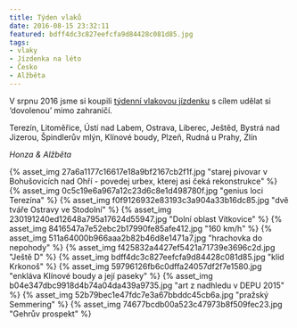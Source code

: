 ```yaml
---
title: Týden vlaků
date: 2016-08-15 23:32:11
featured: bdff4dc3c827eefcfa9d84428c081d85.jpg
tags:
- vlaky
- Jízdenka na léto
- Česko
- Alžběta
---
```

V srpnu 2016 jsme si koupili [týdenní vlakovou jízdenku](https://www.cd.cz/typy-jizdenek/vnitrostatni-jizdenky/-27872/) s cílem udělat si ‘dovolenou’ mimo zahraničí.
<!-- more -->

Terezín, Litoměřice, Ústí nad Labem, Ostrava, Liberec, Ještěd, Bystrá nad Jizerou, Špindlerův mlýn, Klínové boudy, Plzeň, Rudná u Prahy, Zlín

_Honza & Alžběta_

{% asset_img 27a6a1177c16617e18a9bf2167cb2f1f.jpg "starej pivovar v Bohušovicích nad Ohří - povedej urbex, kterej asi čeká rekonstrukce" %}
{% asset_img 0c5c19e6a967a12c23d6c8e1d498780f.jpg "genius loci Terezína" %}
{% asset_img f0f9126932e83193c3a904a33b16dc85.jpg "dvě tváře Ostravy ve Stodolní" %}
{% asset_img 230191240ed12648a795a17624d55947.jpg "Dolní oblast Vítkovice" %}
{% asset_img 8416547a7e52ebc2b17990fe85afe412.jpg "160 km/h" %}
{% asset_img 511a64000b966aaa2b82b46d8e1471a7.jpg "hrachovka do nepohody" %}
{% asset_img f425832a4427ef5421a71739e3696c2d.jpg "Ještě D" %}
{% asset_img bdff4dc3c827eefcfa9d84428c081d85.jpg "klid Krkonoš" %}
{% asset_img 59796126fb6c0dffa24057df2f7e1580.jpg "enkláva Klínové boudy a její paseky" %}
{% asset_img b04e347dbc9918d4b74a04da439a9735.jpg "art z nadhledu v DEPU 2015" %}
{% asset_img 52b79bec1e47fdc7e3a67bbddc45cb6a.jpg "pražský Semmering" %}
{% asset_img 74677bcdb00a523c47973b8f509fec23.jpg "Gehrův prospekt" %}
